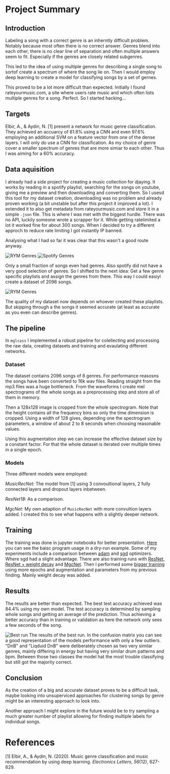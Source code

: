 # Project Summary

## Introduction

Labeling a song with a correct genre is an inherntly difficult problem. Notably because most often there is no correct answer. Genres blend into each other, there is no clear line of separation and often multiple answers seem to fit. Especially if the genres are closely related subgenres.

This led to the idea of using multiple genres for describing a single song to sortof create a spectrum of where the song lie on. Then I would employ deep learning to create a model for classifying songs by a set of gernes.

This proved to be a lot more difficult than expected. Initially I found rateyourmusic.com, a site where users rate music and which often lists multiple genres for a song. Perfect. So I started hacking...

## Targets

Elbir, A., & Aydin, N. [1] present a network for music genre classification. They achieved an accuarcy of 81.8% using a CNN and even 97.6% employing an additional SVM on a feature vector from one of the dense layers. I will only do use a CNN for classification. As my choice of genre cover a smaller spectrum of genres that are more simiar to each other. Thus I was aiming for a 60% accuracy.

## Data aquisition

I already had a side project for creating a music collection for djaying. It works by reading in a spotify playlist, searching for the songs on youtube, giving me a preview and then downloading and converting them. So I usesd this tool for my dataset creation, downloading was no problem and already proven working (a bit unstable but after this project it improved a lot). I extended it to also get metadata from rateyourmusic.com and store it in a simple `.json` file. This is where I was met with the biggest hurdle. There was no API, luckily someone wrote a scrapper for it. While getting ratelimited a lot it worked fine for about 300 songs. When I decided to try a different approch to reduce rate limiting I got instantly IP banned.

Analysing what I had so far it was clear that this wasn't a good route anyway.

![RYM Genres](./experiments/0_data_files/0_data_3_1.png)
![Spotify Genres](./experiments/0_data_files/0_data_3_3.png)

Only a small fraction of songs even had genres. Also spotify did not have a very good selection of genres. So I shifted to the next idea: Get a few genre specific playlists and assign the genres from there. This way I could easiyl create a dataset of 2096 songs.

![RYM Genres](./experiments/0_data_files/0_data_7_3.png)

The quality of my dataset now depends on whoever created these playlists. But skipping through a the songs it seemed accurate (at least as accurate as you even can describe genres).

## The pipeline

In `mglcass` I implemented a robust pipeline for colellecting and processing the raw data, creating datasets and training and evaulating different networks.

### Dataset
The dataset contains 2096 songs of 8 genres. For performance reasosns the songs have been converted to 16k wav files. Reading straight from the mp3 files was a huge bottleneck. From the waveforms I create mel spectrograms of the whole songs as a preprocessing step and store all of them in memory.

Then a 128x128 image is cropped from the whole spectrogram. Note that the height contains all the frequency bins so only the time dimension is cropped. Using a width of 128 gives, depending one the spectrogram parameters, a window of about 2 to 8 seconds when choosing reasonable values.

Using this augmentation step we can increase the effective dataset size by a constant factor. For that the whole dataset is iterated over multiple times in a single epoch.

### Models
Three different models were employed:

*MusicRecNet:* The model from [1] using 3 convoultional layers, 2 fully connected layers and dropout layers inbetween.

*ResNet18:* As a comparison.

*MgcNet:* My own adaption of `MusicRecNet` with more convultion layers added. I created this to see what happens with a slightly deeper network.

## Training

The training was done in jupyter notebooks for better presentation. [Here](./experiments/1_training.md) you can see the baisc program usage in a dry-run example. Some of my experiments include a comparison between [adam](./experiments/2_musicrecnet_adam.md) and [sgd](./experiments/2_musicrecnet_sgd.md) optimizers. Where sgd had a slight advantage. There are also training runs with [ResNet](./experiments/2_resnet.md), [ResNet + weight decay](./experiments/2_resnet_decay.md) and [MgcNet](./experiments/2_mynet.md). Then I performed some [bigger training](./experiments/) using more epochs and augmentation and parameters from my previous finding. Mainly weight decay was added.

## Results

The results are better than expected. The best test accuracy achieved was 84.4% using my own model. The test accuracy is determined by sampling whole songs and getting an average of the prediction. Thus achieving a better accuracy than in training or validation as here the network only sees a few seconds of the song.

![Best run](./experiments/2_mynet_files/2_mynet_3_2.png)
The results of the best run. In the confusion matrix you can see a good representation of the models performance with only a few outliers. "DnB" and "Liqduid DnB" were deliberately chosen as two very similar genres, mainly differing in energy but having very similar drum patterns and bpm. Between those two classes the model hat the most trouble classifying but still got the majority correct.

## Conclusion

As the creation of a big and accurate dataset proves to be a difficult task, maybe looking into unsuperviced approaches for clustering songs by genre might be an interesting approach to look into.

Another approach I might explore in the future would be to try sampling a much greater number of playlist allowing for finding multiple labels for individual songs.

# References

\[1\] Elbir, A., & Aydin, N. (2020). Music genre classification and music recommendation by using deep learning. _Electronics Letters_, _56_(12), 627-629.